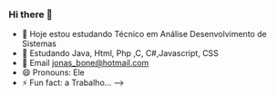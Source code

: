 ### Hi there 👋



- 🔭 Hoje estou estudando Técnico em Análise Desenvolvimento de Sistemas
- 🌱 Estudando Java, Html, Php ,C, C#,Javascript, CSS
- 👯 Email jonas_bone@hotmail.com
- 😄 Pronouns: Ele
- ⚡ Fun fact: a Trabalho...
-->
